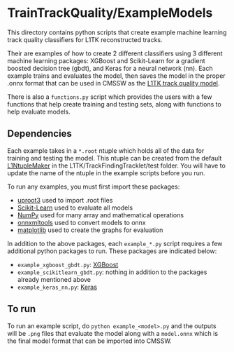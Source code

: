# TrainTrackQuality/ExampleModels

This directory contains python scripts that create example machine learning track quality classifiers for L1TK reconstructed tracks. 

Their are examples of how to create 2 different classifiers using 3 different machine learning packages:  XGBoost and Scikit-Learn for a gradient boosted decision tree (gbdt), and Keras for a neural network (nn). Each example trains and evaluates the model, then saves the model in the proper .onnx format that can be used in CMSSW as the [L1TK track quality model](https://github.com/cms-L1TK/cmssw/blob/L1TK-dev-11_2_0_pre6/L1Trigger/TrackTrigger/python/TrackQualityParams_cfi.py#L4).

There is also a `functions.py` script which provides the users with a few functions that help create training and testing sets, along with functions to help evaluate models.

## Dependencies

Each example takes in a `*.root` ntuple which holds all of the data for training and testing the model. This ntuple can be created from the default [L1NtupleMaker](https://github.com/cms-L1TK/cmssw/blob/L1TK-dev-11_2_0_pre6/L1Trigger/TrackFindingTracklet/test/L1TrackNtupleMaker_cfg.py) in the L1TK/TrackFindingTracklet/test folder. You will have to update the name of the ntuple in the example scripts before you run.

To run any examples, you must first import these packages:
- [uproot3](https://pypi.org/project/uproot3/) used to import .root files
- [Scikit-Learn](https://scikit-learn.org/stable/install.html) used to evaluate all models
- [NumPy](https://numpy.org/install/) used for many array and mathematical operations
- [onnxmltools](https://pypi.org/project/onnxmltools/1.0.0.0/) used to convert models to onnx
- [matplotlib](https://matplotlib.org/stable/users/installing.html) used to create the graphs for evaluation

In addition to the above packages, each `example_*.py` script requires a few additional python packages to run. 
These packages are indicated below:
- `example_xgboost_gbdt.py`: [XGBoost](https://xgboost.readthedocs.io/en/latest/)
- `example_scikitlearn_gbdt.py`: nothing in addition to the packages already mentioned above
- `example_keras_nn.py`: [Keras](https://keras.io/)

## To run

To run an example script, do `python example_<model>.py` and the outputs will be `.png` files that evaluate the model along with a `model.onnx` which is the final model format that can be imported into CMSSW.
